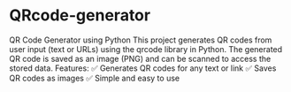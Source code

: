 # QRcode-generator
QR Code Generator using Python  This project generates QR codes from user input (text or URLs) using the qrcode library in Python. The generated QR code is saved as an image (PNG) and can be scanned to access the stored data.  Features: ✅ Generates QR codes for any text or link ✅ Saves QR codes as images ✅ Simple and easy to use
